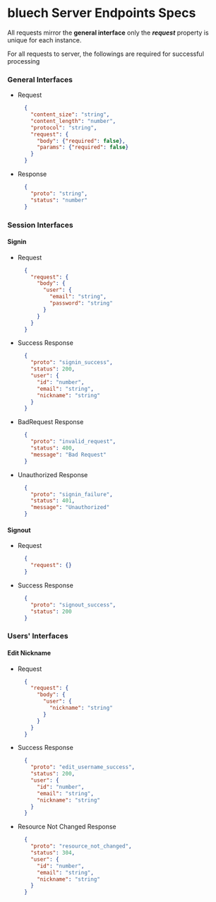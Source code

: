 # bluech Server Endpoints Specs
All requests mirror the **general interface** only the _**request**_ property is unique for each instance.

For all requests to server, the followings are required for successful processing

### General Interfaces
+ Request
  ```json
    {
      "content_size": "string",
      "content_length": "number",
      "protocol": "string",
      "request": {
        "body": {"required": false},
        "params": {"required": false}
      } 
    }
  ```
+ Response
  ```json
    {
      "proto": "string",
      "status": "number"
    }
  ```
  
### Session Interfaces

#### Signin
+ Request
  ```json
    {
      "request": {
        "body": {
          "user": {
            "email": "string",
            "password": "string"
          }     
        }
      }
    }
  ```
+ Success Response
  ```json
    {
      "proto": "signin_success",
      "status": 200,
      "user": {
        "id": "number",
        "email": "string",
        "nickname": "string"
      } 
    }
  ```
+ BadRequest Response
  ```json
    {
      "proto": "invalid_request",
      "status": 400,
      "message": "Bad Request"
    }
  ```
+ Unauthorized Response
  ```json
    {
      "proto": "signin_failure",
      "status": 401,
      "message": "Unauthorized"
    }
  ```
  
#### Signout
+ Request
  ```json
    {
      "request": {}
    }
  ```
+ Success Response
  ```json
    {
      "proto": "signout_success",
      "status": 200
    }
  ```
  
### Users' Interfaces

#### Edit Nickname
+ Request
  ```json
    {
      "request": {
        "body": {
          "user": {
            "nickname": "string"
          }   
        }
      }
    }
  ```
+ Success Response
  ```json
    {
      "proto": "edit_username_success",
      "status": 200,
      "user": {
        "id": "number",
        "email": "string",
        "nickname": "string"
      } 
    }
  ```
+ Resource Not Changed Response
  ```json
    {
      "proto": "resource_not_changed",
      "status": 304,
      "user": {
        "id": "number",
        "email": "string",
        "nickname": "string"
      } 
    }
  ```
